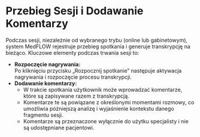 # Przebieg Sesji i Dodawanie Komentarzy

Podczas sesji, niezależnie od wybranego trybu (online lub gabinetowym), system MedFLOW rejestruje przebieg spotkania i generuje transkrypcję na bieżąco. Kluczowe elementy podczas trwania sesji to:

* **Rozpoczęcie nagrywania:**\
  Po kliknięciu przycisku „Rozpocznij spotkanie” następuje aktywacja nagrywania i rozpoczęcie procesu transkrypcji.
* **Dodawanie komentarzy:**
  * W trakcie spotkania użytkownik może wprowadzać komentarze, które są zapisywane razem z transkrypcją.
  * Komentarze te są powiązane z określonymi momentami rozmowy, co umożliwia późniejszą analizę i wyjaśnienie kontekstu danego fragmentu sesji.
  * Komentarze są przeznaczone wyłącznie do użytku specjalisty i nie są udostępniane pacjentowi.
